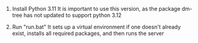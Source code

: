 1. Install Python 3.11
It is important to use this version, as the package dm-tree has not updated to support python 3.12

2. Run "run.bat"
It sets up a virtual environment if one doesn't already exist, installs all required packages, and then runs the server